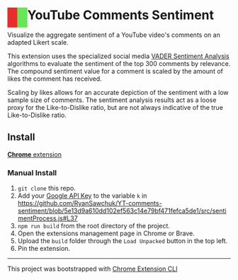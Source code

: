# <img src="public/icons/icon_48.png" width="45" align="left"> YouTube Comments Sentiment

Visualize the aggregate sentiment of a YouTube video's comments on an adapted Likert scale.

This extension uses the specialized social media [VADER Sentiment Analysis](https://github.com/vaderSentiment/vaderSentiment-js) algorithms to evaluate the sentiment of the top 300 comments by relevance. 
The compound sentiment value for a comment is scaled by the amount of likes the comment has received. 

Scaling by likes allows for an accurate depiction of the sentiment with a low sample size of comments. The sentiment analysis results act as a loose proxy for the Like-to-Dislike ratio, but are not always indicative of the true Like-to-Dislike ratio.


## Install

[**Chrome** extension]() <!-- TODO: Add chrome extension link inside parenthesis -->

### Manual Install

1. ```git clone``` this repo.
2. Add your [Google API Key](https://support.google.com/googleapi/answer/6158862?hl=en) to the variable ```k``` in https://github.com/RyanSawchuk/YT-comments-sentiment/blob/5e13d9a610dd102ef563c14e79bf471fefca5de1/src/sentimentProcess.js#L37
3. ```npm run build``` from the root directory of the project.
4. Open the extensions management page in Chrome or Brave.
5. Upload the ```build``` folder through the ```Load Unpacked``` button in the top left.
6. Pin the extension.

---

This project was bootstrapped with [Chrome Extension CLI](https://github.com/dutiyesh/chrome-extension-cli)

